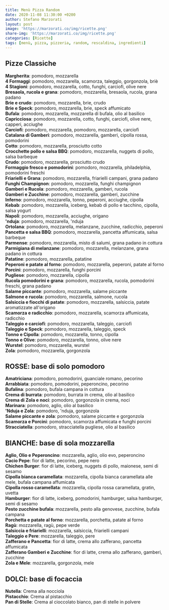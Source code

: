 ```yaml
---
title: Menù Pizza Random
date: 2020-11-08 11:30:00 +0200
author: Stefano Marzorati
layout: post
image: 'https://marzorati.co/img/ricette.png'
share-img: 'https://marzorati.co/img/ricette.png'
categories: [Ricette]
tags: [menù, pizza, pizzeria, random, rescaldina, ingredienti]
---
```

## Pizze Classiche

**Margherita**: pomodoro, mozzarella   
**4 Formaggi**: pomodoro, mozzarella, scamorza, taleggio, gorgonzola, briè   
**4 Stagioni**: pomodoro, mozzarella, cotto, funghi, carciofi, olive nere   
**Bresaola, rucola e grana**: pomodoro, mozzarella, bresaola, rucola, grana padano   
**Brie e crudo**: pomodoro, mozzarella, brie, crudo   
**Brie e Speck**: pomodoro, mozzarella, brie, speck affumicato   
**Bufala**: pomodoro, mozzarella, mozzarella di bufala, olio al basilico   
**Capricciosa**: pomodoro, mozzarella, cotto, funghi, carciofi, olive nere, capperi, acciughe   
**Carciofi**: pomodoro, mozzarella, pomodoro, mozzarella, carciofi   
**Catalana di Gamberi**: pomodoro, mozzarella, gamberi, cipolla rossa, pomodorini   
**Cotto**: pomodoro, mozzarella, prosciutto cotto   
**Crocchette pollo e salsa BBQ**: pomodoro, mozzarella, nuggets di pollo, salsa barbeque   
**Crudo**: pomodoro, mozzarella, prosciutto crudo   
**Formaggio fresco e pomodorini**: pomodoro, mozzarella, philadelphia, pomodorini freschi   
**Friarielli e Grana**: pomodoro, mozzarella, friarielli campani, grana padano   
**Funghi Champignon**: pomodoro, mozzarella, funghi champignon   
**Gamberi e Rucola**: pomodoro, mozzarella, gamberi, rucola   
**Gamberi e Zucchine**: pomodoro, mozzarella, gamberi, zucchine   
**Inferno**: pomodoro, mozzarella, tonno, peperoni, acciughe, cipolla   
**Kebab**: pomodoro, mozzarella, iceberg, kebab di pollo e tacchino, cipolla, salsa yogurt   
**Napoli**: pomodoro, mozzarella, acciughe, origano   
**'nduja**: pomodoro, mozzarella, 'nduja   
**Ortolana**: pomodoro, mozzarella, melanzane, zucchine, radicchio, peperoni   
**Pancetta e salsa BBQ**: pomodoro, mozzarella, pancetta affumicata, salsa barbeque   
**Parmense**: pomodoro, mozzarella, misto di salumi, grana padano in cottura   
**Parmigiana di melanzane**: pomodoro, mozzarella, melanzane, grana padano in cottura   
**Patatine**: pomodoro, mozzarella, patatine   
**Peperoni e patate al forno**: pomodoro, mozzarella, peperoni, patate al forno   
**Porcini**: pomodoro, mozzarella, funghi porcini   
**Pugliese**: pomodoro, mozzarella, cipolla   
**Rucola pomodorini e grana**: pomodoro, mozzarella, rucola, pomodorini freschi, grana padano   
**Salame piccante**: pomodoro, mozzarella, salame piccante   
**Salmone e rucola**: pomodoro, mozzarella, salmone, rucola   
**Salsiccia e fiocchi di patate**: pomodoro, mozzarella, salsiccia, patate aromatizzate all'origano   
**Scamorza e radicchio**: pomodoro, mozzarella, scamorza affumicata, radicchio   
**Taleggio e carciofi**: pomodoro, mozzarella, taleggio, carciofi   
**Taleggio e Speck**: pomodoro, mozzarella, taleggio, speck   
**Tonno e Cipolla**: pomodoro, mozzarella, tonno, cipolla   
**Tonno e Olive**: pomodoro, mozzarella, tonno, olive nere   
**Wurstel**: pomodoro, mozzarella, wurstel   
**Zola**: pomodoro, mozzarella, gorgonzola   

## ROSSE: base di solo pomodoro

**Amatriciana**: pomodoro, pomodorini, guanciale romano, pecorino   
**Arrabbiata**: pomodoro, pomodorini, peperoncino, pecorino   
**Bufalina**: pomodoro, bufala campana in cottura   
**Crema di burrata**: pomodoro, burrata in crema, olio al basilico   
**Crema di Zola e noci**: pomodoro, gorgonzola in crema, noci   
**Marinara**: pomodoro, aglio, olio al basilico   
**'Nduja e Zola**: pomodoro, 'nduja, gorgonzola   
**Salame piccante e zola**: pomodoro, salame piccante e gorgonzola   
**Scamorza e Porcini**: pomodoro, scamorza affumicata e funghi porcini   
**Stracciatella**: pomodoro, stracciatella pugliese, olio al basilico   

## BIANCHE: base di sola mozzarella

**Aglio, Olio e Peperoncino**: mozzarella, aglio, olio evo, peperoncino   
**Cacio Pepe**: fior di latte, pecorino, pepe nero   
**Chichen Burger**: fior di latte, iceberg, nuggets di pollo, maionese, semi di sesamo   
**Cipolla bianca caramellata**: mozzarella, cipolla bianca caramellata alle mele, bufala campana affumicata   
**Cipolla rosso caramellata**: mozzarella, cipolla rossa caramellata, gratin, uvetta   
**Hamburger**: fior di latte, iceberg, pomodorini, hamburger, salsa hamburger, semi di sesamo   
**Pesto zucchine bufala**: mozzarella, pesto alla genovese, zucchine, bufala campana   
**Porchetta e patate al forno**: mozzarella, porchetta, patate al forno   
**Ragù**: mozzarella, ragù, pepe verde   
**Salsiccia e friarielli**: mozzarella, salsiccia, friarielli campani   
**Taleggio e Pere**: mozzarella, taleggio, pere   
**Zafferano e Pancetta**: fior di latte, crema allo zafferano, pancetta affumicata   
**Zafferano Gamberi e Zucchine**: fior di latte, crema allo zafferano, gamberi, zucchine   
**Zola e Mele**: mozzarella, gorgonzola, mele   

## DOLCI: base di focaccia

**Nutella**: Crema alla nocciola   
**Pistacchio**: Crema al pistacchio   
**Pan di Stelle**: Crema al cioccolato bianco, pan di stelle in polvere   

